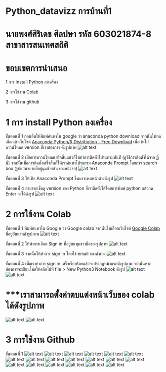 # Python_datavizz การบ้านที่1
# นายพงศ์ศิริเดช ศิลปษา รหัส 603021874-8 สาขาสารสนเทศสถิติ
# ขอบเขตการนำเสนอ
1 การ install Python ลงเครื่อง

2 การใช้งาน Colab

3 การใช้งาน github


# 1 การ install Python ลงเครื่อง

ขั้นตอนที่ 1 ก่อนอื่นให้พิมพ์ค้นหาใน google ว่า anaconda python download จากนั้นให้กดเลือกเข้าเว็บไซต์ [Anaconda Python/R Distribution - Free Download](https://www.anaconda.com/distribution/) เพื่อเข้าไปดาวน์โหลด version ที่เราต้องการ ดังรูปภาพ
![alt text](2.png)

ขั้นตอนที่ 2 เมื่อการดาวน์โหลดเสร็จสิ้นแล้วก็ให้ทำการติดตั้งโปรแกรมทันที (ดูวิธีการติดตั้งได้จาก [ที่นี่](https://medium.com/@saichonjaiyen/%E0%B8%81%E0%B8%B2%E0%B8%A3%E0%B8%95%E0%B8%B4%E0%B8%94%E0%B8%95%E0%B8%B1%E0%B9%89%E0%B8%87-anaconda-%E0%B8%9A%E0%B8%99-windows-4dbf02068792))
จากนั้นเมื่อการติดตั้งเสร็จสิ้นก็ให้เราค้นหาโปรแกรม Anaconda Prompt โดยการ search box (รูปแว่นขยายที่อยู่มุมซ้ายล่างของหน้าจอ)
![alt text](1.png)

ขั้นตอนที่ 3 ให้เปิด Anaconda Prompt ขึ้นมาจะพบหน้าต่างดังรูป
![alt text](3.png)

ขั้นตอนที่ 4 สามารถเช็คดู version ของ Python ที่เราติดตั้งได้โดยการพิมพ์ python แล้วกด Enter จะได้ดังรูป
![alt text](4.png)


# 2 การใช้งาน Colab

ขั้นตอนที่ 1 พิมพ์ค้นหาใน Google ว่า Google colab จากนั้นให้เลือกเว็บไซต์ [Google Colab](https://colab.research.google.com/notebooks/welcome.ipynb) ที่อยู่อันแรกดังรูปภาพ
![alt text](5.png) 

ขั้นตอนที่ 2 ให้ทำการเลือก Sign in ที่อยู่บนมุมขวามือของรูปภาพ
![alt text](6.png) 

ขั้นตอนที่ 3 จากนั้นให้ทำการ sign in โดยใช้ email ของตัวเอง
![alt text](7.png) 

ขั้นตอนที่ 4 เมื่อเราทำการ sign in เสร็จเรียบร้อยแล้วจะปรากฏหน้าแรกดังรูปภาพ จากนั้นหากต้องการจะเขียนโค้ดให้คลิกไปที่ file > New Python3 Notebook ดังรูป
![alt text](8.png) 
![alt text](9.png) 
# ***เราสามารถตั้งค่าตบแต่งหน้าเว็บของ colab ได้ดังรูปภาพ
![alt text](10.png) 
![alt text](11.png) 

# 3 การใช้งาน Github

ขั้นตอนที่ 1 
![alt text](12.png)
![alt text](13.png)
![alt text](14.png)
![alt text](15.png)
![alt text](16.png)
![alt text](17.png)
![alt text](18.png)
![alt text](19.png)
![alt text](20.png)
![alt text](21.png)
![alt text](22.png)
![alt text](23.png)
![alt text](24.png)
![alt text](25.png)
![alt text](26.png)
![alt text](27.png)
![alt text](28.png)
![alt text](29.png)
![alt text](30.png)
